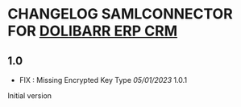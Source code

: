 # CHANGELOG SAMLCONNECTOR FOR [DOLIBARR ERP CRM](https://www.dolibarr.org)

## 1.0
- FIX : Missing Encrypted Key Type *05/01/2023* 1.0.1

Initial version
